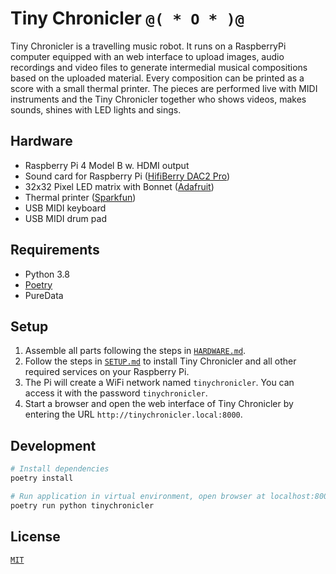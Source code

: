 # Tiny Chronicler `@( * O * )@`

Tiny Chronicler is a travelling music robot. It runs on a RaspberryPi computer equipped with an web interface to upload images, audio recordings and video files to generate intermedial musical compositions based on the uploaded material. Every composition can be printed as a score with a small thermal printer. The pieces are performed live with MIDI instruments and the Tiny Chronicler together who shows videos, makes sounds, shines with LED lights and sings.

## Hardware

- Raspberry Pi 4 Model B w. HDMI output
- Sound card for Raspberry Pi ([HifiBerry DAC2 Pro](https://www.hifiberry.com/shop/boards/hifiberry-dac2-pro/))
- 32x32 Pixel LED matrix with Bonnet ([Adafruit](https://learn.adafruit.com/adafruit-rgb-matrix-bonnet-for-raspberry-pi/))
- Thermal printer ([Sparkfun](https://www.sparkfun.com/products/14970))
- USB MIDI keyboard
- USB MIDI drum pad

## Requirements

- Python 3.8
- [Poetry](https://python-poetry.org)
- PureData

## Setup

1. Assemble all parts following the steps in [`HARDWARE.md`](HARDWARE.md).
2. Follow the steps in [`SETUP.md`](SETUP.md) to install Tiny Chronicler and all other required services on your Raspberry Pi.
3. The Pi will create a WiFi network named `tinychronicler`. You can access it with the password `tinychronicler`.
4. Start a browser and open the web interface of Tiny Chronicler by entering the URL `http://tinychronicler.local:8000`.

## Development

```bash
# Install dependencies
poetry install

# Run application in virtual environment, open browser at localhost:8000
poetry run python tinychronicler
```

## License

[`MIT`](LICENSE)
